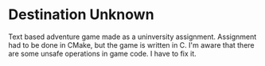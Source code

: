 # Destination Unknown
Text based adventure game made as a uninversity assignment. Assignment had to be done in CMake, but the game is written in C.
I'm aware that there are some unsafe operations in game code. I have to fix it.